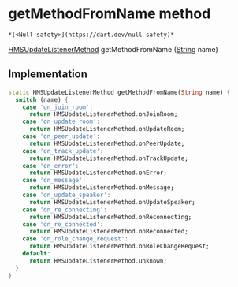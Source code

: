 


# getMethodFromName method




    *[<Null safety>](https://dart.dev/null-safety)*




[HMSUpdateListenerMethod](../../hmssdk_flutter/HMSUpdateListenerMethod-class.md) getMethodFromName
([String](https://api.flutter.dev/flutter/dart-core/String-class.html) name)








## Implementation

```dart
static HMSUpdateListenerMethod getMethodFromName(String name) {
  switch (name) {
    case 'on_join_room':
      return HMSUpdateListenerMethod.onJoinRoom;
    case 'on_update_room':
      return HMSUpdateListenerMethod.onUpdateRoom;
    case 'on_peer_update':
      return HMSUpdateListenerMethod.onPeerUpdate;
    case 'on_track_update':
      return HMSUpdateListenerMethod.onTrackUpdate;
    case 'on_error':
      return HMSUpdateListenerMethod.onError;
    case 'on_message':
      return HMSUpdateListenerMethod.onMessage;
    case 'on_update_speaker':
      return HMSUpdateListenerMethod.onUpdateSpeaker;
    case 'on_re_connecting':
      return HMSUpdateListenerMethod.onReconnecting;
    case 'on_re_connected':
      return HMSUpdateListenerMethod.onReconnected;
    case 'on_role_change_request':
      return HMSUpdateListenerMethod.onRoleChangeRequest;
    default:
      return HMSUpdateListenerMethod.unknown;
  }
}
```








